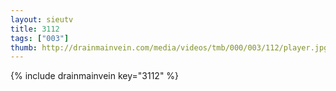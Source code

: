 ```yaml
--- 
layout: sieutv
title: 3112
tags: ["003"]
thumb: http://drainmainvein.com/media/videos/tmb/000/003/112/player.jpg
---
```

{% include drainmainvein key="3112" %} 
